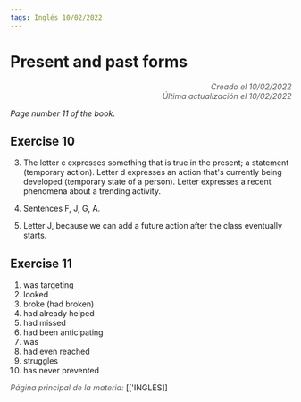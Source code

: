 ```yaml
---
tags: Inglés 10/02/2022
---
```


# Present and past forms
<div style="text-align: right; opacity: 0.7; font-style: italic;">Creado el 10/02/2022</div>
<div style="text-align: right; opacity: 0.7; font-style: italic;">Última actualización el 10/02/2022</div>

*Page number 11 of the book*.

## Exercise 10

3. The letter c expresses something that is true in the present; a statement (temporary action). Letter d expresses an action that's currently being developed (temporary state of a person). Letter expresses a recent phenomena about a trending activity. 

4. Sentences F, J, G, A.

5. Letter J, because we can add a future action after the class eventually starts.

## Exercise 11

1. was targeting
2. looked
3. broke (had broken)
4. had already helped
5. had missed
6. had been anticipating
7. was
8. had even reached
9. struggles
10. has never prevented

<span style="opacity: 0.7; font-style: italic;">Página principal de la materia:</span> [['INGLÉS]]